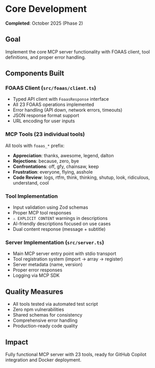 # Core Development

**Completed**: October 2025 (Phase 2)

## Goal

Implement the core MCP server functionality with FOAAS client, tool definitions, and proper error handling.

## Components Built

### FOAAS Client (`src/foaas/client.ts`)
- Typed API client with `FoaasResponse` interface
- All 23 FOAAS operations implemented
- Error handling (API down, network errors, timeouts)
- JSON response format support
- URL encoding for user inputs

### MCP Tools (23 individual tools)
All tools with `foaas_*` prefix:
- **Appreciation**: thanks, awesome, legend, dalton
- **Rejections**: because, zero, bye
- **Confrontations**: off, gfy, chainsaw, keep
- **Frustration**: everyone, flying, asshole
- **Code Review**: logs, rtfm, think, thinking, shutup, look, ridiculous, understand, cool

### Tool Implementation
- Input validation using Zod schemas
- Proper MCP tool responses
- `⚠️ EXPLICIT CONTENT` warnings in descriptions
- AI-friendly descriptions focused on use cases
- Dual content response (message + subtitle)

### Server Implementation (`src/server.ts`)
- Main MCP server entry point with stdio transport
- Tool registration system (import → array → register)
- Server metadata (name, version)
- Proper error responses
- Logging via MCP SDK

## Quality Measures

- All tools tested via automated test script
- Zero npm vulnerabilities
- Shared schemas for consistency
- Comprehensive error handling
- Production-ready code quality

## Impact

Fully functional MCP server with 23 tools, ready for GitHub Copilot integration and Docker deployment.
